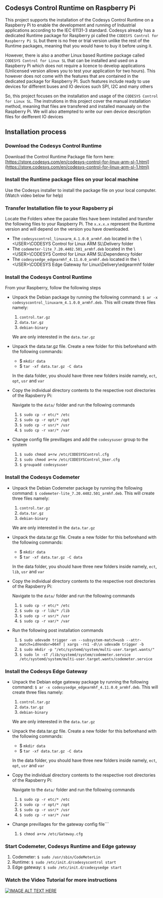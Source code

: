 ## Codesys Control Runtime on Raspberry Pi
This project supports the installation of the Codesys Control Runtime on a Raspberry Pi to enable the development and running of Industrial applications according to the IEC 61131-3 standard. Codesys already has a dedicated Runtime package for Raspberry pi called the ```CODESYS Control for Raspberry Pi SL``` but there is no free or trial version unlike the rest of the Runtime packages, meaning that you would have to buy it before using it.

However, there is also a another Linux based Runtime package called ```CODESYS Control for Linux SL``` that can be installed and used on a Raspberry Pi which does not require a licence to develop applications (Unlicensed version allows you to test your application for two hours). This however does not come with the features that are contained in the dedicated package for Raspberry PI. Such features include ready to use devices for different buses and IO devices such SPI, I2C and many others 

So, this project focuses on the installation and usage of the ```CODESYS Control for Linux SL```. The instrutions in this project cover the manual installation method, meaning that files are transfered and installed manuaaly on the Raspberry Pi. We will also attempted to write our own device description files for deifferent IO devices

## Installation process

### Download the Codesys Control Runtime
Download the Control Runtime Package file form here: [https://store.codesys.com/en/codesys-control-for-linux-arm-sl-1.html](https://store.codesys.com/en/codesys-control-for-linux-arm-sl-1.html)


### Install the Runtime package files on your local machine
Use the Codesys installer to install the package file on your local computer. (Watch video below for help)

### Transfer Installation file to your Rapsberry pi
Locate the Folders whee the pacake files have been installed and transfer the following files to your Raspberry Pi. The ```x.x.x.x``` represent the Runtime version and will depend on the version you have downloaded. 

* The ```codesyscontrol_linuxarm_4.1.0.0_armhf.deb``` located in the \\\<USER>\CODESYS Control for Linux ARM SL\Delivery folder
* The ```codemeter-lite_7.20.4402.501_armhf.deb``` located in the \\\<USER>\CODESYS Control for Linux ARM SL\Dependency folder
*  The ```codesysedge_edgearmhf_4.11.0.0_armhf.deb``` located in the \\\<USER>\CODESYS Edge Gateway for Linux\Delivery\edgearmhf folder

### Install the Codesys Control Runtime
From your Raspberry, follow the following steps

* Unpack the Debian package by running the following command:  ```$ ar -x codesyscontrol_linuxarm_4.1.0.0_armhf.deb```. This will create three files namely:
    1. ```control.tar.gz```
    2. ```data.tar.gz```
    3. ```debian-binary```

    We are only interested in the ```data.tar.gz```

* Unpack the data.tar.gz file. Create a new folder for this beforehand with the following commands:
    - $ ```mkdir data```
    - $ ```tar -xf data.tar.gz -C data```
    
    In the data folder, you should have three new folders inside namely, ```ect```, ```opt```, ```usr``` and ```var```

* Copy the individual directory contents to the respective root directories of the Rapsberry Pi:
    
    Navigate to the ```data/``` folder and run the following commands
    1. ```$ sudo cp -r etc/* /etc```
    2. ```$ sudo cp -r opt/* /opt```
    3. ```$ sudo cp -r usr/* /usr```
    4. ```$ sudo cp -r var/* /var```

* Change config file previllages and add the ```codesysuser``` group to the system

    1. ```$ sudo chmod a+rw /etc/CODESYSControl.cfg```
    2. ```$ sudo chmod a+rw /etc/CODESYSControl_User.cfg```
    3. ```$ groupadd codesysuser```


### Install the Codesys Codemeter

* Unpack the Debian Codemeter package by running the following command:  ```$ codemeter-lite_7.20.4402.501_armhf.deb```. This will create three files namely:
    1. ```control.tar.gz```
    2. ```data.tar.gz```
    3. ```debian-binary```

    We are only interested in the ```data.tar.gz```

* Unpack the data.tar.gz file. Create a new folder for this beforehand with the following commands:
    - $ ```mkdir data```
    - $ ```tar -xf data.tar.gz -C data```
    
    In the data folder, you should have three new folders inside namely, ```ect```, ```lib```, ```usr``` and ```var```

* Copy the individual directory contents to the respective root directories of the Rapsberry Pi:
    
    Navigate to the ```data/``` folder and run the following commands
    1. ```$ sudo cp -r etc/* /etc```
    2. ```$ sudo cp -r lib/* /lib```
    3. ```$ sudo cp -r usr/* /usr```
    4. ```$ sudo cp -r var/* /var```

* Run the following post installation commands
    1. ```$ sudo udevadm trigger -vn --subsystem-match=usb --attr-match=idVendor=064f | xargs -rn1 -d\\n udevadm trigger -b```
    2. ```$ sudo mkdir -p "/etc/systemd/system/multi-user.target.wants/"```
    3. ```$ sudo ln -sT /lib/systemd/system/codemeter.service /etc/systemd/system/multi-user.target.wants/codemeter.service```


### Install the Codesys Edge Gateway

* Unpack the Debian edge gateway package by running the following command:  ```$ ar -x codesysedge_edgearmhf_4.11.0.0_armhf.deb```. This will create three files namely:
    1. ```control.tar.gz```
    2. ```data.tar.gz```
    3. ```debian-binary```

    We are only interested in the ```data.tar.gz```

* Unpack the data.tar.gz file. Create a new folder for this beforehand with the following commands:
    - $ ```mkdir data```
    - $ ```tar -xf data.tar.gz -C data```
    
    In the data folder, you should have three new folders inside namely, ```ect```, ```opt```, ```usr``` and ```var```

* Copy the individual directory contents to the respective root directories of the Rapsberry Pi:
    
    Navigate to the ```data/``` folder and run the following commands
    1. ```$ sudo cp -r etc/* /etc```
    2. ```$ sudo cp -r opt/* /opt```
    3. ```$ sudo cp -r usr/* /usr```
    4. ```$ sudo cp -r var/* /var```

* Change previllages for the gateway config file```
    1. ```$ chmod a+rw /etc/Gateway.cfg```


### Start Codemeter, Codesys Runtime and Edge gateway

1. Codemeter: ```$ sudo /usr/sbin/CodeMeterLin```
2. Runtime: ```$ sudo /etc/init.d/codesyscontrol start```
3. Edge gateway: ```$ sudo /etc/init.d/codesysedge start```


### Watch the Video Tutorial for more instructions


[![IMAGE ALT TEXT HERE](https://i9.ytimg.com/vi_webp/8GcxFJbOXW8/mqdefault.webp?v=66114a1f&sqp=CIz4xbAG&rs=AOn4CLAalqIqECOyQJayZhuyXFcm6Pvvkw)](https://www.youtube.com/watch?v=8GcxFJbOXW8)
